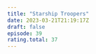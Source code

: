 ```yaml
---
title: "Starship Troopers"
date: 2023-03-21T21:19:17Z
draft: false
episode: 39
rating.total: 37
---
```


